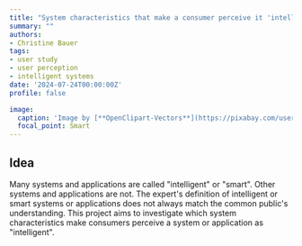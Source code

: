 ```yaml
---
title: "System characteristics that make a consumer perceive it 'intelligent'"
summary: ""
authors:
- Christine Bauer
tags:
- user study
- user perception
- intelligent systems
date: '2024-07-24T00:00:00Z'
profile: false

image:
  caption: 'Image by [**OpenClipart-Vectors**](https://pixabay.com/users/openclipart-vectors-30363/?utm_source=link-attribution&utm_medium=referral&utm_campaign=image&utm_content=2026111) from [**Pixabay**](https://pixabay.com/users/openclipart-vectors-30363/?utm_source=link-attribution&utm_medium=referral&utm_campaign=image&utm_content=2026111).'
  focal_point: Smart
---
```


## Idea
Many systems and applications are called "intelligent" or "smart". Other systems and applications are not.
The expert's definition of intelligent or smart systems or applications does not always match the common public's understanding.
This project aims to investigate which system characteristics make consumers perceive a system or application as "intelligent".
